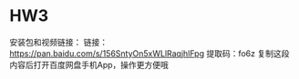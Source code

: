 # HW3
安装包和视频链接：
链接：https://pan.baidu.com/s/156SntyOn5xWLlRaqjhlFpg 
提取码：fo6z 
复制这段内容后打开百度网盘手机App，操作更方便哦
